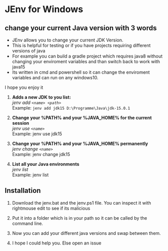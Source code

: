 
# JEnv for Windows
## change your current Java version with 3 words

 - JEnv allows you to change your current JDK Version.
 - This is helpful for testing or if you have projects requiring
   different versions of java
 - For example you can build a gradle project
   which requires java8 without changing your enviroment variables and
   than switch back to work with java15
 - Its written in cmd and powershell so it can change the enviroment variables and can run on any windows10.

I hope you enjoy it

1) **Adds a new JDK to you list:**  
*jenv add `<name> <path>`*  
Example: `jenv add jdk15 D:\Programme\Java\jdk-15.0.1`
 

 
2) **Change your %PATH% and your %JAVA_HOME% for the current session**  
 *jenv use `<name>`*  
 Example: jenv use jdk15
 
3) **Change your %PATH% and your %JAVA_HOME% permanently**  
 *jenv change `<name>`*  
 Example: jenv change jdk15
 
4) **List all your Java environments**  
 *jenv list*  
 Example: jenv list

## Installation

 1. Download the jenv.bat and the jenv.ps1 file. You can inspect it with rightmouse edit to see if its malicious
 
 2. Put it into a folder which is in your path so it can be called by
    the command line.
 
 3. Now you can add your different java versions and swap between them.
 
 4. I hope I could help you. Else open an issue

 


